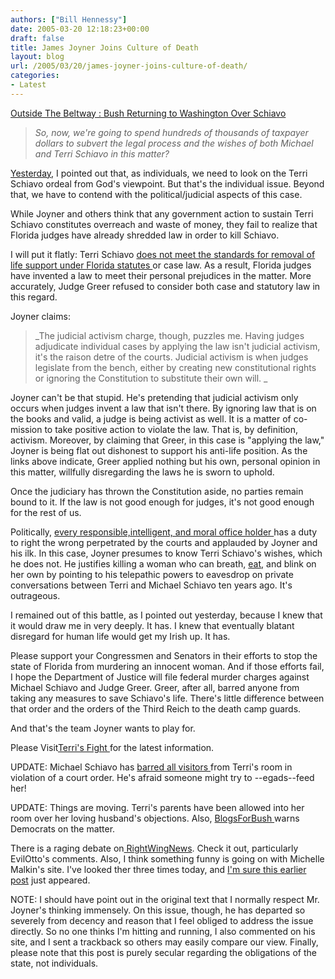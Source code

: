 ```yaml
---
authors: ["Bill Hennessy"]
date: 2005-03-20 12:18:23+00:00
draft: false
title: James Joyner Joins Culture of Death
layout: blog
url: /2005/03/20/james-joyner-joins-culture-of-death/
categories:
- Latest
---
```


[Outside The Beltway : Bush Returning to Washington Over Schiavo](https://www.outsidethebeltway.com/archives/9714)




> 

> 
> _So, now, we're going to spend hundreds of thousands of taxpayer dollars to subvert the legal process and the wishes of both Michael and Terri Schiavo in this matter?_
> 
> 




[Yesterday](https://www.hennessysview.com/wp-trackback.php?p=19), I pointed out that, as individuals, we need to look on the Terri Schiavo ordeal from God's viewpoint. But that's the individual issue. Beyond that, we have to contend with the political/judicial aspects of this case.




While Joyner and others think that any government action to sustain Terri Schiavo constitutes overreach and waste of money, they fail to realize that Florida judges have already shredded law in order to kill Schiavo.




I will put it flatly: Terri Schiavo [does not meet the standards for removal of life support under Florida statutes ](https://www.blogsforterri.com/archives/2005/03/judge_death_to.php)or case law. As a result, Florida judges have invented a law to meet their personal prejudices in the matter. More accurately, Judge Greer refused to consider both case and statutory law in this regard.




Joyner claims:




> 

> 
> _The judicial activism charge, though, puzzles me. Having judges adjudicate individual cases by applying the law isn't judicial activism, it's the raison detre of the courts. Judicial activism is when judges legislate from the bench, either by creating new constitutional rights or ignoring the Constitution to substitute their own will. _
> 
> 




Joyner can't be that stupid. He's pretending that judicial activism only occurs when judges invent a law that isn't there. By ignoring law that is on the books and valid, a judge is being activist as well. It is a matter of co-mission to take positive action to violate the law. That is, by definition, activism. Moreover, by claiming that Greer, in this case is "applying the law," Joyner is being flat out dishonest to support his anti-life position. As the links above indicate, Greer applied nothing but his own, personal opinion in this matter, willfully disregarding the laws he is sworn to uphold.




Once the judiciary has thrown the Constitution aside, no parties remain bound to it. If the law is not good enough for judges, it's not good enough for the rest of us.




Politically, [every responsible,intelligent, and moral office holder ](https://www.blogsforterri.com/archives/2005/02/blogsforterri_a_1.php)has a duty to right the wrong perpetrated by the courts and applauded by Joyner and his ilk. In this case, Joyner presumes to know Terri Schiavo's wishes, which he does not. He justifies killing a woman who can breath, [eat](https://www.blogsforterri.com/archives/2005/03/nurse_terri_can.php),  and blink on her own by pointing to his telepathic powers to eavesdrop on private conversations between Terri and Michael Schiavo ten years ago. It's outrageous.




I remained out of this battle, as I pointed out yesterday, because I knew that it would draw me in very deeply. It has. I knew that eventually blatant disregard for human life would get my Irish up. It has.




Please support your Congressmen and Senators in their efforts to stop the state of Florida from murdering an innocent woman. And if those efforts fail, I hope the Department of Justice will file federal murder charges against Michael Schiavo and Judge Greer. Greer, after all, barred anyone from taking any measures to save Schiavo's life. There's little difference between that order and the orders of the Third Reich to the death camp guards.




And that's the team Joyner wants to play for. 




Please Visit[Terri's Fight ](https://www.terrisfight.org/)for the latest information. 




UPDATE: Michael Schiavo has [barred all visitors ](https://www.blogsforterri.com/archives/2005/03/michael_schiavo_2.php)from Terri's room in violation of a court order. He's afraid someone might try to --egads--feed her!




UPDATE: Things are moving. Terri's parents have been allowed into her room over her loving husband's objections. Also, [BlogsForBush ](https://www.blogsforbush.com/mt/archives/004028.html)warns Democrats on the matter. 





There is a raging debate on[ RightWingNews](https://www.rightwingnews.com/archives/week_2005_03_13.PHP#003608).  Check it out, particularly EvilOtto's comments.  Also, I think something funny is going on with Michelle Malkin's site.  I've looked ther three times today, and [I'm sure this earlier post](https://michellemalkin.com/archives/001807.htm) just appeared.



NOTE:  I should have point out in the original text that I normally respect Mr. Joyner's thinking immensely.  On this issue, though, he has departed so severely from decency and reason that I feel obliged to address the issue directly.  So no one thinks I'm hitting and running, I also commented on his site, and I sent a trackback so others may easily compare our view.  Finally, please note that this post is purely secular regarding the obligations of the state, not individuals. 
